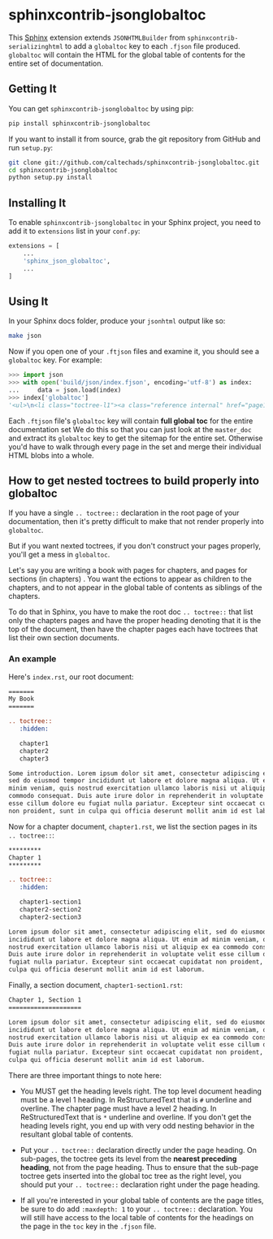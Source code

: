 # sphinxcontrib-jsonglobaltoc

This [Sphinx](http://sphinx-doc.org) extension extends `JSONHTMLBuilder` from
`sphinxcontrib-serializinghtml` to add a `globaltoc` key to each `.fjson` file
produced.  `globaltoc` will contain the HTML for the global table of contents
for the entire set of documentation.

## Getting It

You can get `sphinxcontrib-jsonglobaltoc` by using pip:

```bash
pip install sphinxcontrib-jsonglobaltoc
```

If you want to install it from source, grab the git repository from GitHub and run `setup.py`:

```bash
git clone git://github.com/caltechads/sphinxcontrib-jsonglobaltoc.git
cd sphinxcontrib-jsonglobaltoc
python setup.py install
```

## Installing It

To enable `sphinxcontrib-jsonglobaltoc` in your Sphinx project, you need to add it to `extensions` list
in your `conf.py`:

```python
extensions = [
    ...
    'sphinx_json_globaltoc',
    ...
]
```

## Using It

In your Sphinx docs folder, produce your `jsonhtml` output like so:

```bash
make json
```

Now if you open one of your `.ftjson` files and examine it, you
should see a `globaltoc` key.  For example:

```python
>>> import json
>>> with open('build/json/index.fjson', encoding='utf-8') as index:
...     data = json.load(index)
>>> index['globaltoc']
'<ul>\n<li class="toctree-l1"><a class="reference internal" href="page1/">Page 1</a></li>\n<li class="toctree-l1"><a class="reference internal" href="page2/">Page 2</a></li>\n<li class="toctree-l1"><a class="reference internal" href="page3/">Page 3</a></li>\n<li class="toctree-l1"><a class="reference internal" href="page4/">Page 4</a></li>\n<li class="toctree-l1"><a class="reference internal" href="page5/">Page 5</a></li>\n<li class="toctree-l1"><a class="reference internal" href="api/">Developer Interface</a></li>\n</ul>\n'
```

Each `.ftjson` file's ``globaltoc`` key will contain **full global toc** for the
entire documentation set We do this so that you can just look at the
``master_doc`` and extract its ``globaltoc`` key to get the sitemap for the
entire set.  Otherwise you'd have to walk through every page in the set and
merge their individual HTML blobs into a whole.

## How to get nested toctrees to build properly into globaltoc

If you have a single `.. toctree::` declaration in the root page of your
documentation, then it's pretty difficult to make that not render properly into
``globaltoc``.

But if you want nexted toctrees, if you don't construct your pages properly,
you'll get a mess in ``globaltoc``.

Let's say you are writing a book with pages for chapters, and pages for sections
(in chapters) .  You want the ections to appear as children to the chapters,
and to not appear in the global table of contents as siblings of the chapters.

To do that in Sphinx, you have to make the root doc `.. toctree::` that list
only the chapters pages and have the proper heading denoting that it is the top
of the document, then have the chapter pages each have toctrees that list their
own section documents.

### An example

Here's `index.rst`, our root document:

```rst
=======
My Book
=======

.. toctree::
   :hidden:

   chapter1
   chapter2
   chapter3

Some introduction. Lorem ipsum dolor sit amet, consectetur adipiscing elit,
sed do eiusmod tempor incididunt ut labore et dolore magna aliqua. Ut enim ad
minim veniam, quis nostrud exercitation ullamco laboris nisi ut aliquip ex ea
commodo consequat. Duis aute irure dolor in reprehenderit in voluptate velit
esse cillum dolore eu fugiat nulla pariatur. Excepteur sint occaecat cupidatat
non proident, sunt in culpa qui officia deserunt mollit anim id est laborum.
```

Now for a chapter document, `chapter1.rst`, we list the section pages in its
`.. toctree::`:

```rst
*********
Chapter 1
*********

.. toctree::
   :hidden:

   chapter1-section1
   chapter2-section2
   chapter2-section3

Lorem ipsum dolor sit amet, consectetur adipiscing elit, sed do eiusmod tempor
incididunt ut labore et dolore magna aliqua. Ut enim ad minim veniam, quis
nostrud exercitation ullamco laboris nisi ut aliquip ex ea commodo consequat.
Duis aute irure dolor in reprehenderit in voluptate velit esse cillum dolore eu
fugiat nulla pariatur. Excepteur sint occaecat cupidatat non proident, sunt in
culpa qui officia deserunt mollit anim id est laborum.
```

Finally, a section document, `chapter1-section1.rst`:

```rst
Chapter 1, Section 1
====================

Lorem ipsum dolor sit amet, consectetur adipiscing elit, sed do eiusmod tempor
incididunt ut labore et dolore magna aliqua. Ut enim ad minim veniam, quis
nostrud exercitation ullamco laboris nisi ut aliquip ex ea commodo consequat.
Duis aute irure dolor in reprehenderit in voluptate velit esse cillum dolore eu
fugiat nulla pariatur. Excepteur sint occaecat cupidatat non proident, sunt in
culpa qui officia deserunt mollit anim id est laborum.
```

There are three important things to note here:

* You MUST get the heading levels right.  The top level document heading must be a
  level 1 heading.  In ReStructuredText that is `#` underline and overline.  The
  chapter page must have a level 2 heading.  In ReStructuredText that is `*`
  underline and overline.  If you don't get the heading levels right, you end up with
  very odd nesting behavior in the resultant global table of contents.

* Put your `.. toctree::` declaration directly under the page heading.  On
  sub-pages, the toctree gets its level from the **nearest preceding heading**,
  not from the page heading.  Thus to ensure that the sub-page toctree gets
  inserted into the global toc tree as the right level, you should put your `..
  toctree::` declaration right under the page heading.

* If all you're interested in your global table of contents are the page titles, be
  sure to do add `:maxdepth: 1` to your `.. toctree::` declaration.  You will still
  have access to the local table of contents for the headings on the page in the ``toc``
  key in the `.fjson` file.
